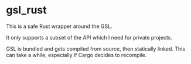 # gsl_rust

This is a safe Rust wrapper around the GSL.

It only supports a subset of the API which I need for private projects.

GSL is bundled and gets compiled from source, then statically linked. This can take a while, especially if Cargo decides to recompile.
